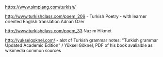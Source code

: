 

https://www.simplang.com/turkish/


http://www.turkishclass.com/poem_206 - Turkish Poetry - with learner oriented English translation
Adnan Özer

http://www.turkishclass.com/poem_33
Nazım Hikmet



http://yukselgoknel.com/ - alot of Turkish grammar notes: "Turkish grammar Updated Academic Edition" / Yüksel Göknel, PDF of his book avalialble as wikimedia common sources


